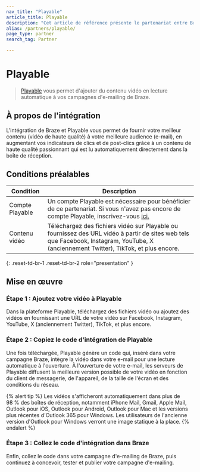 ```yaml
---
nav_title: "Playable"
article_title: Playable
description: "Cet article de référence présente le partenariat entre Braze et Playable, une plateforme vidéo qui vous permet d'ajouter du contenu vidéo à vos campagnes d'e-mailing Braze."
alias: /partners/playable/
page_type: partner
search_tag: Partner

---
```


# Playable

> [Playable][1] vous permet d'ajouter du contenu vidéo en lecture automatique à vos campagnes d'e-mailing de Braze.



## À propos de l'intégration

L'intégration de Braze et Playable vous permet de fournir votre meilleur contenu (vidéo de haute qualité) à votre meilleure audience (e-mail), en augmentant vos indicateurs de clics et de post-clics grâce à un contenu de haute qualité passionnant qui est lu automatiquement directement dans la boîte de réception.

## Conditions préalables

| Condition | Description | 
| ----------- | ----------- |
| Compte Playable | Un compte Playable est nécessaire pour bénéficier de ce partenariat. Si vous n'avez pas encore de compte Playable, inscrivez-vous [ici.][signup]
Contenu vidéo | Téléchargez des fichiers vidéo sur Playable ou fournissez des URL vidéo à partir de sites web tels que Facebook, Instagram, YouTube, X (anciennement Twitter), TikTok, et plus encore. |
{: .reset-td-br-1 .reset-td-br-2 role="presentation" }

## Mise en œuvre

### Étape 1 : Ajoutez votre vidéo à Playable

Dans la plateforme Playable, téléchargez des fichiers vidéo ou ajoutez des vidéos en fournissant une URL de votre vidéo sur Facebook, Instagram, YouTube, X (anciennement Twitter), TikTok, et plus encore.

### Étape 2 : Copiez le code d'intégration de Playable

Une fois téléchargée, Playable génère un code qui, inséré dans votre campagne Braze, intègre la vidéo dans votre e-mail pour une lecture automatique à l'ouverture. À l'ouverture de votre e-mail, les serveurs de Playable diffusent la meilleure version possible de votre vidéo en fonction du client de messagerie, de l'appareil, de la taille de l'écran et des conditions du réseau.

{% alert tip %}
Les vidéos s'afficheront automatiquement dans plus de 98 % des boîtes de réception, notamment iPhone Mail, Gmail, Apple Mail, Outlook pour iOS, Outlook pour Android, Outlook pour Mac et les versions plus récentes d'Outlook 365 pour Windows. Les utilisateurs de l'ancienne version d'Outlook pour Windows verront une image statique à la place.
{% endalert %}

### Étape 3 : Collez le code d'intégration dans Braze

Enfin, collez le code dans votre campagne d'e-mailing de Braze, puis continuez à concevoir, tester et publier votre campagne d'e-mailing.


[1]: https://playable.video
[signup]: https://signup.playable.video